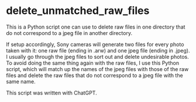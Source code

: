 # delete_unmatched_raw_files

This is a Python script one can use to delete raw files in one directory that do not correspond to a jpeg file in another directory.

If setup accordingly, Sony cameras will generate two files for every photo taken with it: one raw file (ending in .arw) and one jpeg file (ending in .jpeg).
I usually go through the jpeg files to sort out and delete undesirable photos.
To avoid doing the same thing again with the raw files, I use this Python script, which will match up the names of the jpeg files with those of the raw files and delete the raw files that do not correspond to a jpeg file with the same name.

This script was written with ChatGPT.